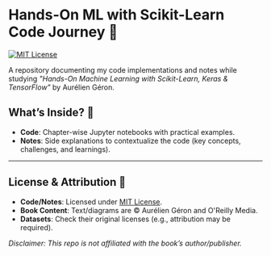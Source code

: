 # Hands-On ML with Scikit-Learn Code Journey 🚀

[![MIT License](https://img.shields.io/badge/License-MIT-green.svg)](LICENSE)

A repository documenting my code implementations and notes while studying *"Hands-On Machine Learning with Scikit-Learn, Keras & TensorFlow"* by Aurélien Géron. 

## What’s Inside? 📂
- **Code**: Chapter-wise Jupyter notebooks with practical examples.
- **Notes**: Side explanations to contextualize the code (key concepts, challenges, and learnings).

---

## License & Attribution 📜
- **Code/Notes**: Licensed under [MIT License](LICENSE).  
- **Book Content**: Text/diagrams are © Aurélien Géron and O'Reilly Media.  
- **Datasets**: Check their original licenses (e.g., attribution may be required).  

*Disclaimer: This repo is not affiliated with the book’s author/publisher.*
